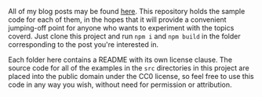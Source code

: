 All of my blog posts may be found [here](https://medium.com/@JosephJnk). This repository holds the sample code for each of them, in the hopes that it will provide a convenient jumping-off point for anyone who wants to experiment with the topics coverd. Just clone this project and run `npm i` and `npm build` in the folder corresponding to the post you're interested in.

Each folder here contains a README with its own license clause. The source code for all of the examples in the `src` directories in this project are placed into the public domain under the CC0 license, so feel free to use this code in any way you wish, without need for permission or attribution.
